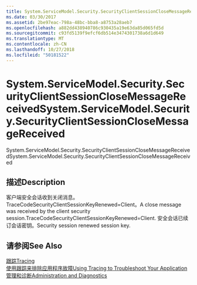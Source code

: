 ```yaml
---
title: System.ServiceModel.Security.SecurityClientSessionCloseMessageReceived
ms.date: 03/30/2017
ms.assetid: 2be97eac-798a-48bc-bba8-a8753a28aeb7
ms.openlocfilehash: a882dd438940786c930435a19e63da85d065fd5d
ms.sourcegitcommit: c93fd5139f9efcf6db514e3474301738a6d1d649
ms.translationtype: MT
ms.contentlocale: zh-CN
ms.lasthandoff: 10/27/2018
ms.locfileid: "50181522"
---
```

# <a name="systemservicemodelsecuritysecurityclientsessionclosemessagereceived"></a><span data-ttu-id="6d26c-102">System.ServiceModel.Security.SecurityClientSessionCloseMessageReceived</span><span class="sxs-lookup"><span data-stu-id="6d26c-102">System.ServiceModel.Security.SecurityClientSessionCloseMessageReceived</span></span>
<span data-ttu-id="6d26c-103">System.ServiceModel.Security.SecurityClientSessionCloseMessageReceived</span><span class="sxs-lookup"><span data-stu-id="6d26c-103">System.ServiceModel.Security.SecurityClientSessionCloseMessageReceived</span></span>  
  
## <a name="description"></a><span data-ttu-id="6d26c-104">描述</span><span class="sxs-lookup"><span data-stu-id="6d26c-104">Description</span></span>  
 <span data-ttu-id="6d26c-105">客户端安全会话收到关闭消息。TraceCodeSecurityClientSessionKeyRenewed=Client。</span><span class="sxs-lookup"><span data-stu-id="6d26c-105">A close message was received by the client security session.TraceCodeSecurityClientSessionKeyRenewed=Client.</span></span> <span data-ttu-id="6d26c-106">安全会话已续订会话密钥。</span><span class="sxs-lookup"><span data-stu-id="6d26c-106">Security session renewed session key.</span></span>  
  
## <a name="see-also"></a><span data-ttu-id="6d26c-107">请参阅</span><span class="sxs-lookup"><span data-stu-id="6d26c-107">See Also</span></span>  
 [<span data-ttu-id="6d26c-108">跟踪</span><span class="sxs-lookup"><span data-stu-id="6d26c-108">Tracing</span></span>](../../../../../docs/framework/wcf/diagnostics/tracing/index.md)  
 [<span data-ttu-id="6d26c-109">使用跟踪来排除应用程序故障</span><span class="sxs-lookup"><span data-stu-id="6d26c-109">Using Tracing to Troubleshoot Your Application</span></span>](../../../../../docs/framework/wcf/diagnostics/tracing/using-tracing-to-troubleshoot-your-application.md)  
 [<span data-ttu-id="6d26c-110">管理和诊断</span><span class="sxs-lookup"><span data-stu-id="6d26c-110">Administration and Diagnostics</span></span>](../../../../../docs/framework/wcf/diagnostics/index.md)
